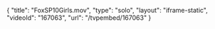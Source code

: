 {
    "title": "FoxSP10Girls.mov",
    "type": "solo",
    "layout": "iframe-static",
    "videoId": "167063",
    "url": "\/tvpembed\/167063"
}